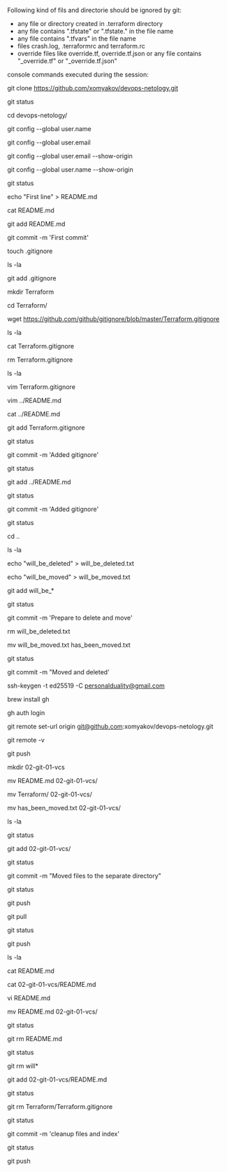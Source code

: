 

Following kind of fils and directorie should be ignored by git:
- any file or directory created in .terraform directory
- any file contains ".tfstate" or ".tfstate." in the file name
- any file contains ".tfvars" in the file name
- files crash.log, .terraformrc and terraform.rc
- override files like override.tf, override.tf.json or any file contains "_override.tf" or "_override.tf.json"

console commands executed during the session:

git clone https://github.com/xomyakov/devops-netology.git

git status

cd devops-netology/

git config --global user.name

git config --global user.email

git config --global user.email --show-origin

git config --global user.name --show-origin

git status

echo "First line" > README.md

cat README.md

git add README.md

git commit -m 'First commit'

touch .gitignore

ls -la

git add .gitignore

mkdir Terraform

cd Terraform/

wget https://github.com/github/gitignore/blob/master/Terraform.gitignore

ls -la

cat Terraform.gitignore

rm Terraform.gitignore

ls -la

vim Terraform.gitignore

vim ../README.md

cat ../README.md

git add Terraform.gitignore

git status

git commit -m 'Added gitignore'

git status

git add ../README.md

git status

git commit -m 'Added gitignore'

git status

cd ..

ls -la

echo "will_be_deleted" > will_be_deleted.txt

echo "will_be_moved" > will_be_moved.txt

git add will_be_*

git status

git commit -m 'Prepare to delete and move'

rm will_be_deleted.txt

mv will_be_moved.txt has_been_moved.txt

git status

git commit -m "Moved and deleted'

ssh-keygen -t ed25519 -C personalduality@gmail.com

brew install gh

gh auth login

git remote set-url origin git@github.com:xomyakov/devops-netology.git

git remote -v

git push

mkdir 02-git-01-vcs

mv README.md 02-git-01-vcs/

mv Terraform/ 02-git-01-vcs/

mv has_been_moved.txt 02-git-01-vcs/

ls -la

git status

git add 02-git-01-vcs/

git status

git commit -m "Moved files to the separate directory"

git status

git push

git pull

git status

git push

ls -la

cat README.md

cat 02-git-01-vcs/README.md

vi README.md

mv README.md 02-git-01-vcs/

git status

git rm README.md

git status

git rm will*

git add 02-git-01-vcs/README.md
 
git status

git rm Terraform/Terraform.gitignore

git status

git commit -m 'cleanup files and index'

git status

git push
